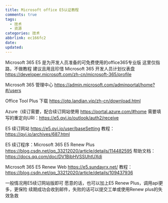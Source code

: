 ```yaml
---
title: Microsoft office E5认证教程
comments: true
tags:
  - 技术
  - 资源
categories: 技术
abbrlink: ec166fc2
date:
updated:
---
```

Microsoft 365 E5
是为开发人员准备的可免费使用的office365专业版
这里仅指路，不做教程
建议且用且珍惜<!--more-->
Microsoft 365 开发人员计划仪表盘
https://developer.microsoft.com/zh-cn/microsoft-365/profile

Microsoft 365 管理中心
https://admin.microsoft.com/adminportal/home?#/users

Office Tool Plus 下载
https://otp.landian.vip/zh-cn/download.html

Azure（续订需要，配合续订网站使用
https://portal.azure.com/#home
需要填写的重定向URI：https://e5.qyi.io/outlook/auth2/receive

E5 续订网站
https://e5.qyi.io/user/baseSetting
教程：https://qyi.io/archives/687.html

E5 续订程序：Microsoft 365 E5 Renew Plus
https://blog.csdn.net/qq_33212020/article/details/114482595
帮助文档：https://docs.qq.com/doc/DV1BibHVSSUhtUXdi

Microsoft 365 E5 Renew Web
https://e5.sundayrx.net/
教程：https://blog.csdn.net/qq_33212020/article/details/109437936

一般情况用E5续订网站版即可
愿意的话，也可以加上E5 Renew Plus，调用api更多，更保险
续期成功会收到邮件，失败的话可以提交工单或使用Renew plus的失效急救